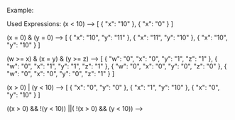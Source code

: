 Example:


Used Expressions: 
(x < 10) -->
[
	{
	    "x": "10"
	},
	{
	    "x": "0"
	}
]

(x = 0) & (y = 0) -->
[
	{
	    "x": "10",
	    "y": "11"
	},
	{
	    "x": "11",
	    "y": "10"
	},
	{
	    "x": "10",
	    "y": "10"
	}
]
    
(w >= x) & (x = y) & (y >= z) --> 
[
	{
	    "w": "0",
	    "x": "0",
	    "y": "1",
	    "z": "1"
	},
	{
	    "w": "0",
	    "x": "1",
	    "y": "1",
	    "z": "1"
	},
	{
	    "w": "0",
	    "x": "0",
	    "y": "0",
	    "z": "0"
	},
	{
	    "w": "0",
	    "x": "0",
	    "y": "0",
	    "z": "1"
	}
]


(x > 0) | (y < 10) --> 
[
	{
	    "x": "0",
	    "y": "0"
	},
	{
	    "x": "1",
	    "y": "10"
	},
	{
	    "x": "0",
	    "y": "10"
	}
]

((x > 0) && !(y < 10)) ||( !(x > 0) && (y < 10)) --> 
